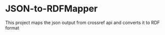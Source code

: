 # JSON-to-RDFMapper
This project maps the json output from crossref api and converts it to RDF format
